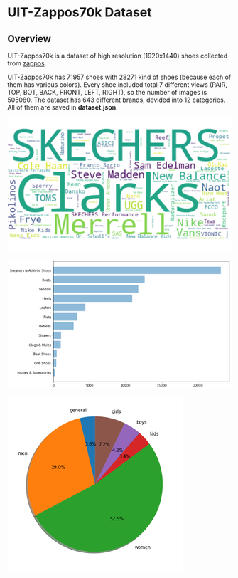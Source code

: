 # UIT-Zappos70k Dataset

## Overview
UIT-Zappos70k is a dataset of high resolution (1920x1440) shoes collected from [zappos](https://www.zappos.com).


UIT-Zappos70k has 71957 shoes with 28271 kind of shoes (because each of them has various colors). Every shoe included total 7 different views (PAIR, TOP, BOT, BACK, FRONT, LEFT, RIGHT), so the number of images is 505080. The dataset has 643 different brands, devided into 12 categories. All of them are saved in **dataset.json**.

![alt text][brands]

[brands]: images/brands.png "Brands"


![alt text][categories]

[categories]: images/categories.png "Categories"


![alt text][genders]

[genders]: images/genders.png "Genders"

